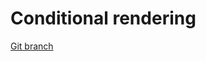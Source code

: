 # Conditional rendering 


[Git branch](https://github.com/codiku/react-native-introduction/tree/007-EN-conditionnal-rendering)